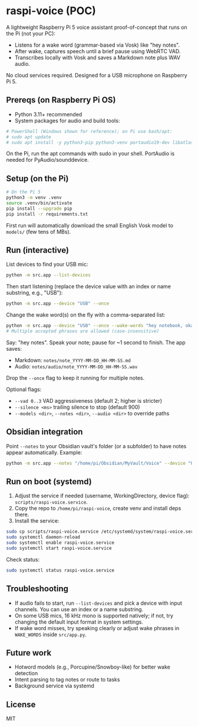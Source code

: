 # raspi-voice (POC)

A lightweight Raspberry Pi 5 voice assistant proof-of-concept that runs on the Pi (not your PC):
- Listens for a wake word (grammar-based via Vosk) like "hey notes".
- After wake, captures speech until a brief pause using WebRTC VAD.
- Transcribes locally with Vosk and saves a Markdown note plus WAV audio.

No cloud services required. Designed for a USB microphone on Raspberry Pi 5.

## Prereqs (on Raspberry Pi OS)

- Python 3.11+ recommended
- System packages for audio and build tools:

```powershell
# PowerShell (Windows shown for reference); on Pi use bash/apt:
# sudo apt update
# sudo apt install -y python3-pip python3-venv portaudio19-dev libatlas-base-dev
```

On the Pi, run the apt commands with sudo in your shell. PortAudio is needed for PyAudio/sounddevice.

## Setup (on the Pi)

```bash
# On the Pi 5
python3 -m venv .venv
source .venv/bin/activate
pip install --upgrade pip
pip install -r requirements.txt
```

First run will automatically download the small English Vosk model to `models/` (few tens of MBs).

## Run (interactive)

List devices to find your USB mic:

```bash
python -m src.app --list-devices
```

Then start listening (replace the device value with an index or name substring, e.g., "USB"):

```bash
python -m src.app --device "USB" --once
```

Change the wake word(s) on the fly with a comma-separated list:

```bash
python -m src.app --device "USB" --once --wake-words "hey notebook, okay notebook"
# Multiple accepted phrases are allowed (case-insensitive)
```

Say: "hey notes". Speak your note; pause for ~1 second to finish. The app saves:
- Markdown: `notes/note_YYYY-MM-DD_HH-MM-SS.md`
- Audio: `notes/audio/note_YYYY-MM-DD_HH-MM-SS.wav`

Drop the `--once` flag to keep it running for multiple notes.

Optional flags:
- `--vad 0..3` VAD aggressiveness (default 2; higher is stricter)
- `--silence <ms>` trailing silence to stop (default 900)
- `--models <dir>`, `--notes <dir>`, `--audio <dir>` to override paths

## Obsidian integration

Point `--notes` to your Obsidian vault's folder (or a subfolder) to have notes appear automatically. Example:

```bash
python -m src.app --notes "/home/pi/Obsidian/MyVault/Voice" --device "USB"
```

## Run on boot (systemd)

1) Adjust the service if needed (username, WorkingDirectory, device flag): `scripts/raspi-voice.service`.
2) Copy the repo to `/home/pi/raspi-voice`, create venv and install deps there.
3) Install the service:

```bash
sudo cp scripts/raspi-voice.service /etc/systemd/system/raspi-voice.service
sudo systemctl daemon-reload
sudo systemctl enable raspi-voice.service
sudo systemctl start raspi-voice.service
```

Check status:
```bash
sudo systemctl status raspi-voice.service
```

## Troubleshooting

- If audio fails to start, run `--list-devices` and pick a device with input channels. You can use an index or a name substring.
- On some USB mics, 16 kHz mono is supported natively; if not, try changing the default input format in system settings.
- If wake word misses, try speaking clearly or adjust wake phrases in `WAKE_WORDS` inside `src/app.py`.

## Future work

- Hotword models (e.g., Porcupine/Snowboy-like) for better wake detection
- Intent parsing to tag notes or route to tasks
- Background service via systemd

## License

MIT